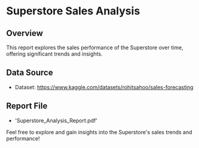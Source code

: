 # Superstore Sales Analysis

## Overview

This report explores the sales performance of the Superstore over time, offering significant trends and insights.

## Data Source

- Dataset: https://www.kaggle.com/datasets/rohitsahoo/sales-forecasting

## Report File

- 'Superstore_Analysis_Report.pdf'

Feel free to explore and gain insights into the Superstore's sales trends and performance!
